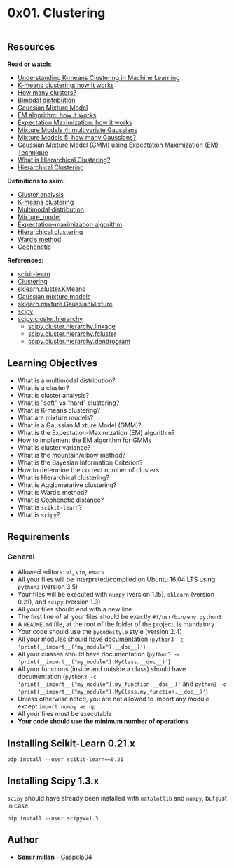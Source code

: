 <h1 class="gap">0x01. Clustering</h1>

<article id="description" class="gap formatted-content">
    <p><img src="https://holbertonintranet.s3.amazonaws.com/uploads/medias/2019/8/95b077928a7de094f94f.jpg?X-Amz-Algorithm=AWS4-HMAC-SHA256&amp;X-Amz-Credential=AKIARDDGGGOUWMNL5ANN%2F20201105%2Fus-east-1%2Fs3%2Faws4_request&amp;X-Amz-Date=20201105T153745Z&amp;X-Amz-Expires=86400&amp;X-Amz-SignedHeaders=host&amp;X-Amz-Signature=a8a1338a9185ee76cd49002f47e80256c37e76a00c7f00e93b41757ef3af8622" alt="" style=""></p>

<h2>Resources</h2>

<p><strong>Read or watch</strong>:</p>

<ul>
<li><a href="/rltoken/2kJX-PNxcY5lW5Q4QNGfsQ" title="Understanding K-means Clustering in Machine Learning" target="_blank">Understanding K-means Clustering in Machine Learning</a></li>
<li><a href="/rltoken/jyj5XChYSaGnpPWXbP5BvA" title="K-means clustering: how it works" target="_blank">K-means clustering: how it works</a></li>
<li><a href="/rltoken/K4yFQK_ypP-sIhRqs5GgpA" title="How many clusters?" target="_blank">How many clusters?</a></li>
<li><a href="/rltoken/xdRR6EPcgs39Ekch4Yo0Eg" title="Bimodal distribution" target="_blank">Bimodal distribution</a></li>
<li><a href="/rltoken/6PHL-IDoNIDPvo5OPxwdAQ" title="Gaussian Mixture Model" target="_blank">Gaussian Mixture Model</a></li>
<li><a href="/rltoken/0vAaXc2cqpeiEohhptefrw" title="EM algorithm: how it works" target="_blank">EM algorithm: how it works</a></li>
<li><a href="/rltoken/Q-sYG4SabtPPa-t2FhsBmA" title="Expectation Maximization: how it works" target="_blank">Expectation Maximization: how it works</a></li>
<li><a href="/rltoken/BjYF8O7PJQfT-QrDiE8PZQ" title="Mixture Models 4: multivariate Gaussians" target="_blank">Mixture Models 4: multivariate Gaussians</a></li>
<li><a href="/rltoken/gUI99dIjWP_5hf9uyvSw0w" title="Mixture Models 5: how many Gaussians?" target="_blank">Mixture Models 5: how many Gaussians?</a></li>
<li><a href="/rltoken/nx7FAR2K2MXOTnGGW-lJ2A" title="Gaussian Mixture Model (GMM) using Expectation Maximization (EM) Technique" target="_blank">Gaussian Mixture Model (GMM) using Expectation Maximization (EM) Technique</a></li>
<li><a href="/rltoken/9T90WM5Gc4sq-ErNbu1sjg" title="What is Hierarchical Clustering?" target="_blank">What is Hierarchical Clustering?</a></li>
<li><a href="/rltoken/Zs1Z97A0uhD1CKfhBh9wQA" title="Hierarchical Clustering" target="_blank">Hierarchical Clustering</a></li>
</ul>

<p><strong>Definitions to skim:</strong></p>

<ul>
<li><a href="/rltoken/mTaW-fNJ_29vUKkuqZ46wA" title="Cluster analysis" target="_blank">Cluster analysis</a></li>
<li><a href="/rltoken/5rpDvP0rKywYYOyjhf0-PA" title="K-means clustering" target="_blank">K-means clustering</a></li>
<li><a href="/rltoken/Lawvy3gfmJ8RRHknqhqI5Q" title="Multimodal distribution" target="_blank">Multimodal distribution</a></li>
<li><a href="/rltoken/2xERMdNc6_-H0-TynZkQ7Q" title="Mixture_model" target="_blank">Mixture_model</a></li>
<li><a href="/rltoken/ichNFPaox23Xz8EFfZXWzg" title="Expectation–maximization algorithm" target="_blank">Expectation–maximization algorithm</a></li>
<li><a href="/rltoken/V-8rn6xfs67kL_R1MfvQaw" title="Hierarchical clustering" target="_blank">Hierarchical clustering</a></li>
<li><a href="/rltoken/v5CG2hergIjJ97iuaNVX6g" title="Ward's method" target="_blank">Ward’s method</a></li>
<li><a href="/rltoken/od6qj7xAClnWWsMiZub19w" title="Cophenetic" target="_blank">Cophenetic</a></li>
</ul>

<p><strong>References</strong>:</p>

<ul>
<li><a href="/rltoken/88VAucl8IXIyYdIk-psXKA" title="scikit-learn" target="_blank">scikit-learn</a></li>
<li><a href="/rltoken/TM5FYs3qAl8ViiETtjC7YQ" title="Clustering" target="_blank">Clustering</a></li>
<li><a href="/rltoken/rECZ6rptvFW-U__JgpoakA" title="sklearn.cluster.KMeans" target="_blank">sklearn.cluster.KMeans</a></li>
<li><a href="/rltoken/4brz1eVtcrQZKtxfzPKVZQ" title="Gaussian mixture models" target="_blank">Gaussian mixture models</a></li>
<li><a href="/rltoken/DveAQEvSczCnnaNjEKbvYQ" title="sklearn.mixture.GaussianMixture" target="_blank">sklearn.mixture.GaussianMixture</a></li>
<li><a href="/rltoken/sfWn9cPHo-FCa2BFiDrQCg" title="scipy" target="_blank">scipy</a></li>
<li><a href="/rltoken/Zb5HMNMEjr6KECmo6i5c9A" title="scipy.cluster.hierarchy" target="_blank">scipy.cluster.hierarchy</a>

<ul>
<li><a href="/rltoken/YGW7CBw9KlevcH2bgRWI0A" title="scipy.cluster.hierarchy.linkage" target="_blank">scipy.cluster.hierarchy.linkage</a></li>
<li><a href="/rltoken/pFiJk3VzJblLB8Zfa7nyjA" title="scipy.cluster.hierarchy.fcluster" target="_blank">scipy.cluster.hierarchy.fcluster</a></li>
<li><a href="/rltoken/Jrq95Kg2nFKiIWN7oR6Bzw" title="scipy.cluster.hierarchy.dendrogram" target="_blank">scipy.cluster.hierarchy.dendrogram</a></li>
</ul></li>
</ul>

<h2>Learning Objectives</h2>

<ul>
<li>What is a multimodal distribution?</li>
<li>What is a cluster?</li>
<li>What is cluster analysis?</li>
<li>What is “soft” vs “hard” clustering?</li>
<li>What is K-means clustering?</li>
<li>What are mixture models?</li>
<li>What is a Gaussian Mixture Model (GMM)?</li>
<li>What is the Expectation-Maximization (EM) algorithm?</li>
<li>How to implement the EM algorithm for GMMs</li>
<li>What is cluster variance?</li>
<li>What is the mountain/elbow method?</li>
<li>What is the Bayesian Information Criterion?</li>
<li>How to determine the correct number of clusters</li>
<li>What is Hierarchical clustering?</li>
<li>What is Agglomerative clustering?</li>
<li>What is Ward’s method?</li>
<li>What is Cophenetic distance?</li>
<li>What is <code>scikit-learn</code>?</li>
<li>What is <code>scipy</code>?</li>
</ul>

<h2>Requirements</h2>

<h3>General</h3>

<ul>
<li>Allowed editors: <code>vi</code>, <code>vim</code>, <code>emacs</code></li>
<li>All your files will be interpreted/compiled on Ubuntu 16.04 LTS using <code>python3</code> (version 3.5)</li>
<li>Your files will be executed with <code>numpy</code> (version 1.15), <code>sklearn</code> (version 0.21), and <code>scipy</code> (version 1.3)</li>
<li>All your files should end with a new line</li>
<li>The first line of all your files should be exactly <code>#!/usr/bin/env python3</code></li>
<li>A <code>README.md</code> file, at the root of the folder of the project, is mandatory</li>
<li>Your code should use the <code>pycodestyle</code> style (version 2.4)</li>
<li>All your modules should have documentation (<code>python3 -c 'print(__import__("my_module").__doc__)'</code>)</li>
<li>All your classes should have documentation (<code>python3 -c 'print(__import__("my_module").MyClass.__doc__)'</code>)</li>
<li>All your functions (inside and outside a class) should have documentation (<code>python3 -c 'print(__import__("my_module").my_function.__doc__)'</code> and <code>python3 -c 'print(__import__("my_module").MyClass.my_function.__doc__)'</code>)</li>
<li>Unless otherwise noted, you are not allowed to import any module except <code>import numpy as np</code></li>
<li>All your files must be executable</li>
<li><strong>Your code should use the minimum number of operations</strong></li>
</ul>

<h2>Installing Scikit-Learn 0.21.x</h2>

<pre><code>pip install --user scikit-learn==0.21
</code></pre>

<h2>Installing Scipy 1.3.x</h2>

<p><code>scipy</code> should have already been installed with <code>matplotlib</code> and <code>numpy</code>, but just in case:</p>

<pre><code>pip install --user scipy==1.3
</code></pre>

  </article>

## Author
* **Samir millan** - [Gaspela04](https://github.com/Gaspela04)